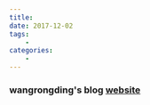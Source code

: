 ```yaml
---
title:
date: 2017-12-02
tags:
    -
categories:
    -
---
```


### wangrongding's blog [website](https://www.fedtop.com)
